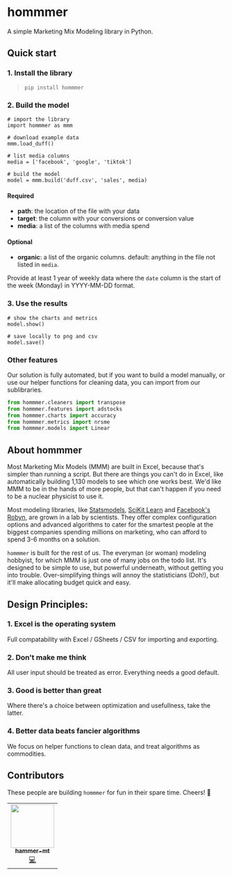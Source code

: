 # hommmer

A simple Marketing Mix Modeling library in Python.

## Quick start

### 1. Install the library

> `pip install hommmer`

### 2. Build the model

```
# import the library
import hommmer as mmm

# download example data
mmm.load_duff()

# list media columns
media = ['facebook', 'google', 'tiktok']

# build the model
model = mmm.build('duff.csv', 'sales', media)
```

#### Required

- **path**: the location of the file with your data
- **target**: the column with your conversions or conversion value
- **media**: a list of the columns with media spend

#### Optional

- **organic**: a list of the organic columns. default: anything in the file not listed in `media`.

Provide at least 1 year of weekly data where the `date` column is the start of the week (Monday) in YYYY-MM-DD format.

### 3. Use the results

```
# show the charts and metrics
model.show()

# save locally to png and csv
model.save()
```

### Other features

Our solution is fully automated, but if you want to build a model manually, or use our helper functions for cleaning data, you can import from our sublibraries.

```python
from hommmer.cleaners import transpose
from hommmer.features import adstocks
from hommmer.charts import accuracy
from hommmer.metrics import nrsme
from hommmer.models import Linear
```

## About hommmer

Most Marketing Mix Models (MMM) are built in Excel, because that's simpler than running a script. But there are things you can't do in Excel, like automatically building 1,130 models to see which one works best. We'd like MMM to be in the hands of more people, but that can't happen if you need to be a nuclear physicist to use it.

Most modeling libraries, like [Statsmodels](https://www.statsmodels.org/stable/index.html), [SciKit Learn](https://scikit-learn.org/stable/) and [Facebook's Robyn](https://facebookexperimental.github.io/Robyn/), are grown in a lab by scientists. They offer complex configuration options and advanced algorithms to cater for the smartest people at the biggest companies spending millions on marketing, who can afford to spend 3-6 months on a solution.

`hommmer` is built for the rest of us. The everyman (or woman) modeling hobbyist, for which MMM is just one of many jobs on the todo list. It's designed to be simple to use, but powerful underneath, without getting you into trouble. Over-simplifying things will annoy the statisticians (Doh!), but it'll make allocating budget quick and easy.

## Design Principles:

### 1. Excel is the operating system

Full compatability with Excel / GSheets / CSV for importing and exporting.

### 2. Don't make me think

All user input should be treated as error. Everything needs a good default.

### 3. Good is better than great

Where there's a choice between optimization and usefullness, take the latter.

### 4. Better data beats fancier algorithms

We focus on helper functions to clean data, and treat algorithms as commodities.

## Contributors

These people are building `hommmer` for fun in their spare time. Cheers! 🍻

<!-- ALL-CONTRIBUTORS-LIST:START - Do not remove or modify this section -->
<!-- prettier-ignore-start -->
<!-- markdownlint-disable -->
<table>
  <tr>
    <td align="center"><a href="https://twitter.com/hammer_mt"><img src="https://avatars.githubusercontent.com/u/5264596?s=96&v=4" width="100px;" alt=""/><br /><sub><b>hammer-mt</b></sub></a><br /><a href="https://github.com/hammer-mt/hommmer/commits?author=hammer-mt" title="Code">💻</a></td>
    
  </tr>
</table>

<!-- markdownlint-restore -->
<!-- prettier-ignore-end -->

<!-- ALL-CONTRIBUTORS-LIST:END -->
